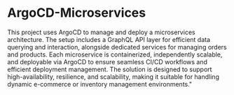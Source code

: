 # ArgoCD-Microservices
This project uses ArgoCD to manage and deploy a microservices architecture.
The setup includes a GraphQL API layer for efficient data querying and interaction, alongside dedicated services for managing orders and products. Each microservice is containerized, independently scalable, and deployable via ArgoCD to ensure seamless CI/CD workflows and efficient deployment management. The solution is designed to support high-availability, resilience, and scalability, making it suitable for handling dynamic e-commerce or inventory management environments."


